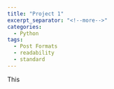 ```yaml
---
title: "Project 1"
excerpt_separator: "<!--more-->"
categories:
  - Python
tags:
  - Post Formats
  - readability
  - standard
---
```

This